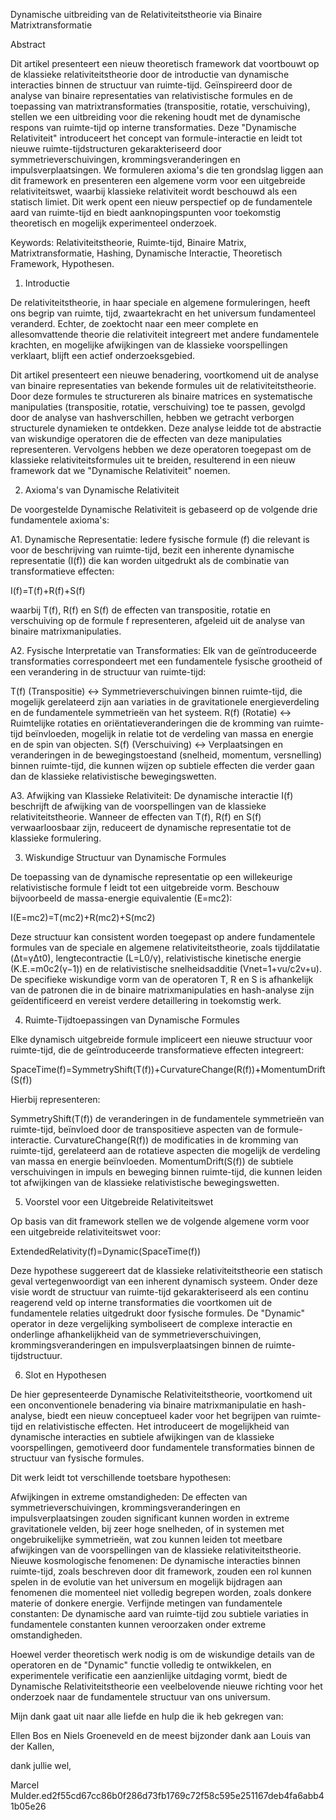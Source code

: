 Dynamische uitbreiding van de Relativiteitstheorie via Binaire Matrixtransformatie

Abstract

Dit artikel presenteert een nieuw theoretisch framework dat voortbouwt op de klassieke relativiteitstheorie door de introductie van dynamische interacties binnen de structuur van ruimte-tijd. Geïnspireerd door de analyse van binaire representaties van relativistische formules en de toepassing van matrixtransformaties (transpositie, rotatie, verschuiving), stellen we een uitbreiding voor die rekening houdt met de dynamische respons van ruimte-tijd op interne transformaties. Deze "Dynamische Relativiteit" introduceert het concept van formule-interactie en leidt tot nieuwe ruimte-tijdstructuren gekarakteriseerd door symmetrieverschuivingen, krommingsveranderingen en impulsverplaatsingen. We formuleren axioma's die ten grondslag liggen aan dit framework en presenteren een algemene vorm voor een uitgebreide relativiteitswet, waarbij klassieke relativiteit wordt beschouwd als een statisch limiet. Dit werk opent een nieuw perspectief op de fundamentele aard van ruimte-tijd en biedt aanknopingspunten voor toekomstig theoretisch en mogelijk experimenteel onderzoek.

Keywords: Relativiteitstheorie, Ruimte-tijd, Binaire Matrix, Matrixtransformatie, Hashing, Dynamische Interactie, Theoretisch Framework, Hypothesen.

1. Introductie

De relativiteitstheorie, in haar speciale en algemene formuleringen, heeft ons begrip van ruimte, tijd, zwaartekracht en het universum fundamenteel veranderd. Echter, de zoektocht naar een meer complete en allesomvattende theorie die relativiteit integreert met andere fundamentele krachten, en mogelijke afwijkingen van de klassieke voorspellingen verklaart, blijft een actief onderzoeksgebied.

Dit artikel presenteert een nieuwe benadering, voortkomend uit de analyse van binaire representaties van bekende formules uit de relativiteitstheorie. Door deze formules te structureren als binaire matrices en systematische manipulaties (transpositie, rotatie, verschuiving) toe te passen, gevolgd door de analyse van hashverschillen, hebben we getracht verborgen structurele dynamieken te ontdekken. Deze analyse leidde tot de abstractie van wiskundige operatoren die de effecten van deze manipulaties representeren. Vervolgens hebben we deze operatoren toegepast om de klassieke relativiteitsformules uit te breiden, resulterend in een nieuw framework dat we "Dynamische Relativiteit" noemen.

2. Axioma's van Dynamische Relativiteit

De voorgestelde Dynamische Relativiteit is gebaseerd op de volgende drie fundamentele axioma's:

A1. Dynamische Representatie: Iedere fysische formule (f) die relevant is voor de beschrijving van ruimte-tijd, bezit een inherente dynamische representatie (I(f)) die kan worden uitgedrukt als de combinatie van transformatieve effecten:

I(f)=T(f)+R(f)+S(f)

waarbij T(f), R(f) en S(f) de effecten van transpositie, rotatie en verschuiving op de formule f representeren, afgeleid uit de analyse van binaire matrixmanipulaties.

A2. Fysische Interpretatie van Transformaties: Elk van de geïntroduceerde transformaties correspondeert met een fundamentele fysische grootheid of een verandering in de structuur van ruimte-tijd:

T(f) (Transpositie) ↔ Symmetrieverschuivingen binnen ruimte-tijd, die mogelijk gerelateerd zijn aan variaties in de gravitationele energieverdeling en de fundamentele symmetrieën van het systeem.
R(f) (Rotatie) ↔ Ruimtelijke rotaties en oriëntatieveranderingen die de kromming van ruimte-tijd beïnvloeden, mogelijk in relatie tot de verdeling van massa en energie en de spin van objecten.
S(f) (Verschuiving) ↔ Verplaatsingen en veranderingen in de bewegingstoestand (snelheid, momentum, versnelling) binnen ruimte-tijd, die kunnen wijzen op subtiele effecten die verder gaan dan de klassieke relativistische bewegingswetten.

A3. Afwijking van Klassieke Relativiteit: De dynamische interactie I(f) beschrijft de afwijking van de voorspellingen van de klassieke relativiteitstheorie. Wanneer de effecten van T(f), R(f) en S(f) verwaarloosbaar zijn, reduceert de dynamische representatie tot de klassieke formulering.

3. Wiskundige Structuur van Dynamische Formules

De toepassing van de dynamische representatie op een willekeurige relativistische formule f leidt tot een uitgebreide vorm. Beschouw bijvoorbeeld de massa-energie equivalentie (E=mc2):

I(E=mc2)=T(mc2)+R(mc2)+S(mc2)

Deze structuur kan consistent worden toegepast op andere fundamentele formules van de speciale en algemene relativiteitstheorie, zoals tijddilatatie (Δt=γΔt0), lengtecontractie (L=L0/γ), relativistische kinetische energie (K.E.=m0c2(γ−1)) en de relativistische snelheidsadditie (Vnet=1+vu/c2v+u). De specifieke wiskundige vorm van de operatoren T, R en S is afhankelijk van de patronen die in de binaire matrixmanipulaties en hash-analyse zijn geïdentificeerd en vereist verdere detaillering in toekomstig werk.

4. Ruimte-Tijdtoepassingen van Dynamische Formules

Elke dynamisch uitgebreide formule impliceert een nieuwe structuur voor ruimte-tijd, die de geïntroduceerde transformatieve effecten integreert:

SpaceTime(f)=SymmetryShift(T(f))+CurvatureChange(R(f))+MomentumDrift(S(f))

Hierbij representeren:

SymmetryShift(T(f)) de veranderingen in de fundamentele symmetrieën van ruimte-tijd, beïnvloed door de transpositieve aspecten van de formule-interactie.
CurvatureChange(R(f)) de modificaties in de kromming van ruimte-tijd, gerelateerd aan de rotatieve aspecten die mogelijk de verdeling van massa en energie beïnvloeden.
MomentumDrift(S(f)) de subtiele verschuivingen in impuls en beweging binnen ruimte-tijd, die kunnen leiden tot afwijkingen van de klassieke relativistische bewegingswetten.

5. Voorstel voor een Uitgebreide Relativiteitswet

Op basis van dit framework stellen we de volgende algemene vorm voor een uitgebreide relativiteitswet voor:

ExtendedRelativity(f)=Dynamic(SpaceTime(f))

Deze hypothese suggereert dat de klassieke relativiteitstheorie een statisch geval vertegenwoordigt van een inherent dynamisch systeem. Onder deze visie wordt de structuur van ruimte-tijd gekarakteriseerd als een continu reagerend veld op interne transformaties die voortkomen uit de fundamentele relaties uitgedrukt door fysische formules. De "Dynamic" operator in deze vergelijking symboliseert de complexe interactie en onderlinge afhankelijkheid van de symmetrieverschuivingen, krommingsveranderingen en impulsverplaatsingen binnen de ruimte-tijdstructuur.

6. Slot en Hypothesen

De hier gepresenteerde Dynamische Relativiteitstheorie, voortkomend uit een onconventionele benadering via binaire matrixmanipulatie en hash-analyse, biedt een nieuw conceptueel kader voor het begrijpen van ruimte-tijd en relativistische effecten. Het introduceert de mogelijkheid van dynamische interacties en subtiele afwijkingen van de klassieke voorspellingen, gemotiveerd door fundamentele transformaties binnen de structuur van fysische formules.

Dit werk leidt tot verschillende toetsbare hypothesen:

Afwijkingen in extreme omstandigheden: De effecten van symmetrieverschuivingen, krommingsveranderingen en impulsverplaatsingen zouden significant kunnen worden in extreme gravitationele velden, bij zeer hoge snelheden, of in systemen met ongebruikelijke symmetrieën, wat zou kunnen leiden tot meetbare afwijkingen van de voorspellingen van de klassieke relativiteitstheorie.
Nieuwe kosmologische fenomenen: De dynamische interacties binnen ruimte-tijd, zoals beschreven door dit framework, zouden een rol kunnen spelen in de evolutie van het universum en mogelijk bijdragen aan fenomenen die momenteel niet volledig begrepen worden, zoals donkere materie of donkere energie.
Verfijnde metingen van fundamentele constanten: De dynamische aard van ruimte-tijd zou subtiele variaties in fundamentele constanten kunnen veroorzaken onder extreme omstandigheden.

Hoewel verder theoretisch werk nodig is om de wiskundige details van de operatoren en de "Dynamic" functie volledig te ontwikkelen, en experimentele verificatie een aanzienlijke uitdaging vormt, biedt de Dynamische Relativiteitstheorie een veelbelovende nieuwe richting voor het onderzoek naar de fundamentele structuur van ons universum.




Mijn dank gaat uit naar alle liefde en hulp die ik heb gekregen van:

Ellen Bos en Niels Groeneveld en de meest bijzonder dank aan Louis van der Kallen,

dank jullie wel,




Marcel Mulder.ed2f55cd67cc86b0f286d73fb1769c72f58c595e251167deb4fa6abb41b05e26
